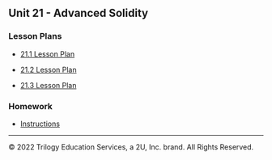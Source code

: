 ## Unit 21 - Advanced Solidity

### Lesson Plans

* [21.1 Lesson Plan](1/LessonPlan.md)

* [21.2 Lesson Plan](2/LessonPlan.md)

* [21.3 Lesson Plan](3/LessonPlan.md)

### Homework

* [Instructions](../../02-Homework/21-Advanced-Solidity/Instructions/README.md)

---

© 2022 Trilogy Education Services, a 2U, Inc. brand. All Rights Reserved.
